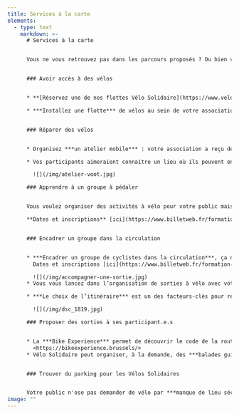 ```yaml
---
title: Services à la carte
elements:
  - type: text
    markdown: >-
      # Services à la carte


      Vous ne vous retrouvez pas dans les parcours proposés ? Ou bien vous souhaitez aller plus loin ? Composez vous-même votre parcours et servez-vous dans notre boite à outils.


      ### Avoir accès à des vélos


      * **[Réservez une de nos flottes Vélo Solidaire](https://www.velosolidaire.brussels/bookings.fr)** pour organiser vos propres cours de mise en selle ou organiser des sorties à vélos avec votre public

      * ***Installez une flotte*** de vélos au sein de votre association et la rendez-la accessible aux associations du quartier.


      ### Réparer des vélos


      * Organisez ***un atelier mobile*** : votre association a reçu des Vélos Solidaires mais leur entretien n’a pas été assuré ? L’équipe des Ateliers de la Rue Voot se déplace dans votre association pour accompagner vos participants dans des petites réparations : crevaison, réglages de freins ou de transmission…

      * Vos participants aimeraient connaitre un lieu où ils peuvent entretenir et réparer leurs Vélos Solidaires ? L’équipe des Ateliers de la Rue Voot les amène à la ***découverte de l’atelier participatif*** proche de chez vous !

        ![](/img/atelier-voot.jpg)

      ### Apprendre à un groupe à pédaler


      Vous voulez organiser des activités à vélo pour votre public mais vos bénéficiaires n’ont jamais appris à pédaler ? Nous avons développé toute une méthodologie pour apprendre l’équilibre dynamique à vélo. Nous proposons un module de formation pour vous transmettre cette méthodologie, en se mettant dans les conditions réelles d’apprentissage.\

      **Dates et inscriptions** [ici](https://www.billetweb.fr/formation-je-veux-apprendre-a-quelquun-a-rouler-a-velo)


      ### Encadrer un groupe dans la circulation


      * ***Encadrer un groupe de cyclistes dans la circulation***, ça ne s’improvise pas ! Nous proposons un module de formation qui mélange théorie et pratique pour que vous vous sentiez plus outillé.e.s à encadrer un déplacement en groupe à vélo.\
        Dates et inscriptions [ici](https://www.billetweb.fr/formation-encadrant-e)

        ![](/img/accompagner-une-sortie.jpg)
      * Vous vous lancez dans l’organisation de sorties à vélo avec votre public, et vous souhaiteriez que Pro Velo soit présent pour vous mettre en confiance et ***vous soutenir dans l’encadrement du groupe*** ? Nous pouvons en discuter et voir de quelle manière nous pouvons vous aider.

      * ***Le choix de l’itinéraire*** est un des facteurs-clés pour rendre la pratique du vélo agréable et sécurisante. Vous voulez organiser une sortie avec vos participant.e.s, ou conseiller quelqu’un sur l’itinéraire de son déplacement, mais vous ne savez pas trop comment vous y prendre ? Nous pouvons vous aider !

        ![](/img/dsc_1819.jpg)

      ### Proposer des sorties à ses participant.e.s


      * La ***Bike Experience*** permet de découvrir le code de la route, de faire une sortie en groupe dans le trafic, de tester un vélo pendant 2 semaines, ou encore d’être accompagné.e individuellement par un.e coach sur 3 déplacements de votre choix, et tout cela gratuitement ! Cet évènement est un très bon complément au parcours de formation Vélo Solidaire et représente une occasion idéale pour votre public de sortir du cadre de l’association.\
        <https://bikeexperience.brussels/>
      * Vélo Solidaire peut organiser, à la demande, des ***balades guidées*** qui peuvent inclure toute la famille. Elles peuvent avoir lieu en semaine ou le week-end, sur un thème choisi (par exemple, découvert des espaces verts) et sont encadrées par un.e guide de Pro Velo. 


      ### Trouver du parking pour les Vélos Solidaires


      Votre public n'ose pas demander de vélo par ***manque de lieu sécurisé*** où le stocker ? Cherchons une solution ensemble ! Vous avez repéré un garage, un hangar, un endroit qui pourrait faire office de parking vélos dans votre quartier ? Contactez-nous, nous étudierons la possibilité de l'aménager en parking vélo.
image: ""
---
```


